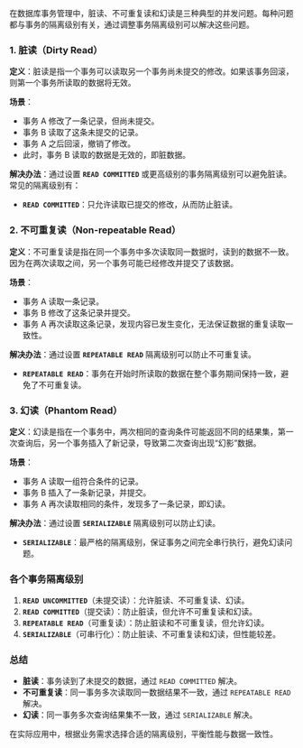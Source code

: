 在数据库事务管理中，脏读、不可重复读和幻读是三种典型的并发问题。每种问题都与事务的隔离级别有关，通过调整事务隔离级别可以解决这些问题。

### 1. 脏读（Dirty Read）
**定义**：脏读是指一个事务可以读取另一个事务尚未提交的修改。如果该事务回滚，则第一个事务所读取的数据将无效。

**场景**：
- 事务 A 修改了一条记录，但尚未提交。
- 事务 B 读取了这条未提交的记录。
- 事务 A 之后回滚，撤销了修改。
- 此时，事务 B 读取的数据是无效的，即脏数据。

**解决办法**：通过设置 **`READ COMMITTED`** 或更高级别的事务隔离级别可以避免脏读。常见的隔离级别有：
- **`READ COMMITTED`**：只允许读取已提交的修改，从而防止脏读。

### 2. 不可重复读（Non-repeatable Read）
**定义**：不可重复读是指在同一个事务中多次读取同一数据时，读到的数据不一致。因为在两次读取之间，另一个事务可能已经修改并提交了该数据。

**场景**：
- 事务 A 读取一条记录。
- 事务 B 修改了这条记录并提交。
- 事务 A 再次读取这条记录，发现内容已发生变化，无法保证数据的重复读取一致性。

**解决办法**：通过设置 **`REPEATABLE READ`** 隔离级别可以防止不可重复读。
- **`REPEATABLE READ`**：事务在开始时所读取的数据在整个事务期间保持一致，避免了不可重复读。

### 3. 幻读（Phantom Read）
**定义**：幻读是指在一个事务中，两次相同的查询条件可能返回不同的结果集，第一次查询后，另一个事务插入了新记录，导致第二次查询出现“幻影”数据。

**场景**：
- 事务 A 读取一组符合条件的记录。
- 事务 B 插入了一条新记录，并提交。
- 事务 A 再次读取相同的条件，发现多了一条记录，即幻读。

**解决办法**：通过设置 **`SERIALIZABLE`** 隔离级别可以防止幻读。
- **`SERIALIZABLE`**：最严格的隔离级别，保证事务之间完全串行执行，避免幻读问题。

### 各个事务隔离级别

1. **`READ UNCOMMITTED`**（未提交读）：允许脏读、不可重复读、幻读。
2. **`READ COMMITTED`**（提交读）：防止脏读，但允许不可重复读和幻读。
3. **`REPEATABLE READ`**（可重复读）：防止脏读和不可重复读，但允许幻读。
4. **`SERIALIZABLE`**（可串行化）：防止脏读、不可重复读和幻读，但性能较差。

### 总结
- **脏读**：事务读到了未提交的数据，通过 `READ COMMITTED` 解决。
- **不可重复读**：同一事务多次读取同一数据结果不一致，通过 `REPEATABLE READ` 解决。
- **幻读**：同一事务多次查询结果集不一致，通过 `SERIALIZABLE` 解决。

在实际应用中，根据业务需求选择合适的隔离级别，平衡性能与数据一致性。